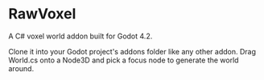 # RawVoxel
A C# voxel world addon built for Godot 4.2.

Clone it into your Godot project's addons folder like any other addon.
Drag World.cs onto a Node3D and pick a focus node to generate the world around.
